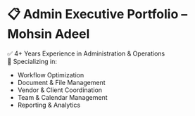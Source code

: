 # 📋 Admin Executive Portfolio – Mohsin Adeel

✅ 4+ Years Experience in Administration & Operations  
🎯 Specializing in:  
- Workflow Optimization  
- Document & File Management  
- Vendor & Client Coordination  
- Team & Calendar Management  
- Reporting & Analytics
